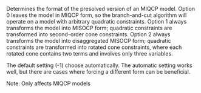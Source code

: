 Determines the format of the presolved version of an MIQCP model. Option 0 leaves the model in MIQCP form, so the
branch-and-cut algorithm will operate on a model with arbitrary quadratic constraints. Option 1 always transforms the
model into MISOCP form; quadratic constraints are transformed into second-order cone constraints. Option 2 always
transforms the model into disaggregated MISOCP form; quadratic constraints are transformed into rotated cone
constraints, where each rotated cone contains two terms and involves only three variables.

The default setting (-1) choose automatically. The automatic setting works well, but there are cases where forcing a
different form can be beneficial.

Note: Only affects MIQCP models